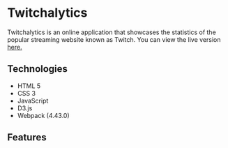 # Twitchalytics

Twitchalytics is an online application that showcases the statistics of the popular streaming website known as Twitch. You can view the live version [here.](https://dunderproto.github.io/Twitchalytics/)

## Technologies
- HTML 5
- CSS 3
- JavaScript
- D3.js
- Webpack (4.43.0)

## Features